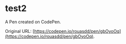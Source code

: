 # test2

A Pen created on CodePen.

Original URL: [https://codepen.io/rouasdd/pen/gbOyoOq](https://codepen.io/rouasdd/pen/gbOyoOq).

